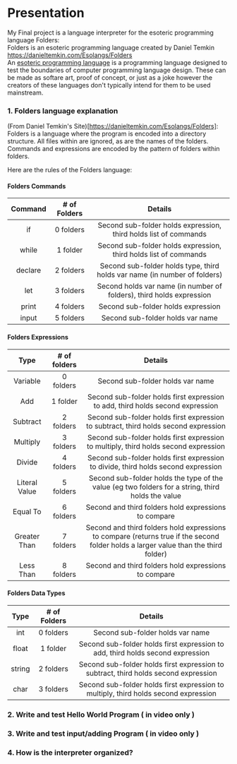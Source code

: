 # Presentation
My Final project is a language interpreter for the esoteric programming language Folders: \
Folders is an esoteric programming language created by Daniel Temkin https://danieltemkin.com/Esolangs/Folders \
An [esoteric programming language](https://en.wikipedia.org/wiki/Esoteric_programming_language) is a programming language designed to test the boundaries of computer programming language design. These can be made as softare art, proof of concept, or just as a joke however the creators of these languages don't typically intend for them to be used mainstream.

### 1. Folders language explanation
(From Daniel Temkin's Site)[https://danieltemkin.com/Esolangs/Folders]:
Folders is a language where the program is encoded into a directory structure. All files within are ignored, as are the names of the folders. Commands and expressions are encoded by the pattern of folders within folders. 

Here are the rules of the Folders language:
#### Folders Commands
| Command | # of Folders |                                  Details                                  |
|:-------:|:------------:|:-------------------------------------------------------------------------:|
| if      | 0 folders    | Second sub-folder holds expression, third holds list of commands          |
| while   | 1 folder     | Second sub-folder holds expression, third holds list of commands          |
| declare | 2 folders    | Second sub-folder holds type, third holds var name (in number of folders) |
| let     | 3 folders    | Second holds var name (in number of folders), third holds expression      |
| print   | 4 folders    | Second sub-folder holds expression                                        |
| input   | 5 folders    | Second sub-folder holds var name                                          |

#### Folders Expressions
|      Type     | # of folders |                                                               Details                                                               |
|:-------------:|:------------:|:-----------------------------------------------------------------------------------------------------------------------------------:|
| Variable      | 0 folders    | Second sub-folder holds var name                                                                                                    |
| Add           | 1 folder     | Second sub-folder holds first expression to add, third holds second expression                                                      |
| Subtract      | 2 folders    | Second sub-folder holds first expression to subtract, third holds second expression                                                 |
| Multiply      | 3 folders    | Second sub-folder holds first expression to multiply, third holds second expression                                                 |
| Divide        | 4 folders    | Second sub-folder holds first expression to divide, third holds second expression                                                   |
| Literal Value | 5 folders    | Second sub-folder holds the type of the value (eg two folders for a string, third holds the value                                   |
| Equal To      | 6 folders    | Second and third folders hold expressions to compare                                                                                |
| Greater Than  | 7 folders    | Second and third folders hold expressions to compare (returns true if the second folder holds a larger value than the third folder) |
| Less Than     | 8 folders    | Second and third folders hold expressions to compare                                                                                |

#### Folders Data Types
|  Type  | # of Folders |                                       Details                                       |
|:------:|:------------:|:-----------------------------------------------------------------------------------:|
| int    | 0 folders    | Second sub-folder holds var name                                                    |
| float  | 1 folder     | Second sub-folder holds first expression to add, third holds second expression      |
| string | 2 folders    | Second sub-folder holds first expression to subtract, third holds second expression |
| char   | 3 folders    | Second sub-folder holds first expression to multiply, third holds second expression |

### 2. Write and test Hello World Program ( in video only )
### 3. Write and test input/adding Program ( in video only )
### 4. How is the interpreter organized?

